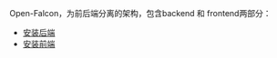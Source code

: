 <!-- toc -->

Open-Falcon，为前后端分离的架构，包含backend 和 frontend两部分：

- [安装后端](./backend.md)
- [安装前端](./frontend.md)
